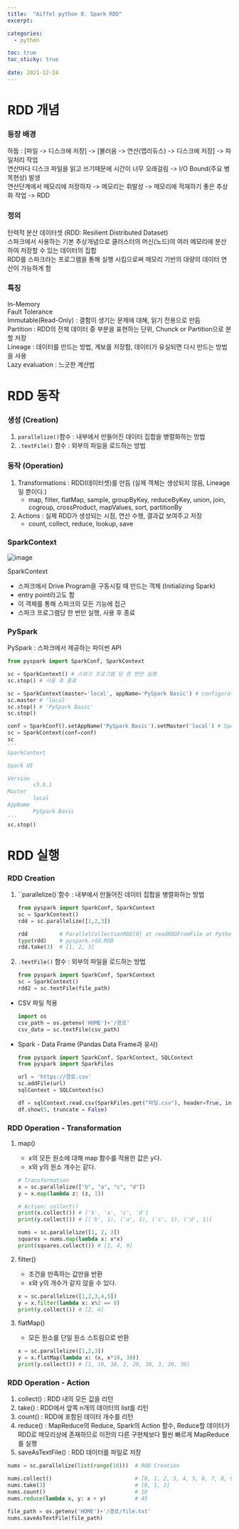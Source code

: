 ```yaml
---
title:  "Aiffel python 8. Spark RDD"
excerpt:

categories:
  - python

toc: true
toc_sticky: true
 
date: 2021-12-24
---
```


# RDD 개념

### 등장 배경

하둡 : [파일 -> 디스크에 저장] -> [불러옴 -> 연산(맵리듀스) -> 디스크에 저장] -> 파일처리 작업     
연산마다 디스크 파일을 읽고 쓰기때문에 시간이 너무 오래걸림 -> I/O Bound(주요 병목현상) 발생     
연산단계에서 메모리에 저장하자 -> 메모리는 휘발성 -> 메모리에 적재하기 좋은 추상화 작업 -> RDD

### 정의

탄력적 분산 데이터셋 (RDD: Resilient Distributed Dataset)     
스파크에서 사용하는 기본 추상개념으로 클러스터의 머신(노드)의 여러 메모리에 분산하여 저장할 수 있는 데이터의 집합     
RDD를 스파크라는 프로그램을 통해 실행 시킴으로써 메모리 기반의 대량의 데이터 연산이 가능하게 함

### 특징

In-Memory     
Fault Tolerance     
Immutable(Read-Only) : 결함이 생기는 문제에 대해, 읽기 전용으로 만듬     
Partition : RDD의 전체 데이터 중 부분을 표현하는 단위, Chunck or Partition으로 분할 저장     
Lineage : 데이터를 만드는 방법, 계보를 저장함, 데이터가 유실되면 다시 만드는 방법을 사용      
Lazy evaluation : 느긋한 계산법



# RDD 동작

### 생성 (Creation)

1. `parallelize()`함수 : 내부에서 만들어진 데이터 집합을 병렬화하는 방법
2. `.textFile()` 함수 : 외부의 파일을 로드하는 방법

### 동작 (Operation)

1. Transformations : RDD(데이터셋)를 만듬 (실제 객체는 생성되지 않음, Lineage일 뿐이다.)
    * map, filter, flatMap, sample, groupByKey, reduceByKey, union, join, cogroup, crossProduct, mapValues, sort, partitionBy
2. Actions : 실제 RDD가 생성되는 시점, 연산 수행, 결과값 보여주고 저장
    * count, collect, reduce, lookup, save

### SparkContext

![image](https://user-images.githubusercontent.com/65662520/147357024-1eebc49f-391f-471e-b695-31b2de48566a.png)

SparkContext

* 스파크에서 Drive Program을 구동시킬 때 만드는 객체 (Initializing Spark)
* entry point라고도 함
* 이 객체를 통해 스파크의 모든 기능에 접근
* 스파크 프로그램당 한 번만 실행, 사용 후 종료

### PySpark

PySpark : 스파크에서 제공하는 파이썬 API

```python
from pyspark import SparkConf, SparkContext

sc = SparkContext() # 스파크 프로그램 당 한 번만 실행
sc.stop() # 사용 후 종료
```

```python
sc = SparkContext(master='local', appName='PySpark Basic') # configuration setting 가능
sc.master # 'local'
sc.stop() # 'PySpark Basic'
sc.stop()
```

```python
conf = SparkConf().setAppName('PySpark Basic').setMaster('local') # SparkConf()로 setting
sc = SparkContext(conf=conf)
sc
'''
SparkContext

Spark UI

Version
		v3.0.1
Master
		local
AppName
		PySpark Basic
'''
sc.stop()
```





# RDD 실행

### RDD Creation

1. ``parallelize()`함수 : 내부에서 만들어진 데이터 집합을 병렬화하는 방법

    ```python
    from pyspark import SparkConf, SparkContext
    sc = SparkContext()
    rdd = sc.parallelize([1,2,3])
    ```

    ```python
    rdd          # ParallelCollectionRDD[0] at readRDDFromFile at PythonRDD.scala:262
    type(rdd)    # pyspark.rdd.RDD
    rdd.take(3)  # [1, 2, 3]
    ```

2. `.textFile()` 함수 : 외부의 파일을 로드하는 방법

    ```python
    from pyspark import SparkConf, SparkContext
    sc = SparkContext()
    rdd2 = sc.textFile(file_path)
    ```

* CSV 파일 적용

    ```python
    import os
    csv_path = os.getenv('HOME')+'/경로'
    csv_data = sc.textFile(csv_path)
    ```

* Spark - Data Frame (Pandas Data Frame과 유사)

    ```python
    from pyspark import SparkConf, SparkContext, SQLContext
    from pyspark import SparkFiles
    
    url = 'https://경로.csv'
    sc.addFile(url)
    sqlContext = SQLContext(sc)
    
    df = sqlContext.read.csv(SparkFiles.get("파일.csv"), header=True, inferSchema= True)
    df.show(5, truncate = False)
    ```

### RDD Operation - Transformation

1. map()

    * x의 모든 원소에 대해 map 함수를 적용한 값은 y다.
    * x와 y의 원소 개수는 같다.

    ```python
    # Transformation
    x = sc.parallelize(["b", "a", "c", "d"])
    y = x.map(lambda z: (z, 1))
    
    # Action: collect() 
    print(x.collect()) # ['b', 'a', 'c', 'd']
    print(y.collect()) # [('b', 1), ('a', 1), ('c', 1), ('d', 1)]
    ```

    ```python
    nums = sc.parallelize([1, 2, 3])
    squares = nums.map(lambda x: x*x)
    print(squares.collect()) # [1, 4, 9]
    ```

2. filter()

    * 조건을 만족하는 값만을 반환
    * x와 y의 개수가 같지 않을 수 있다.

    ```python
    x = sc.parallelize([1,2,3,4,5])
    y = x.filter(lambda x: x%2 == 0) 
    print(y.collect()) # [2, 4]
    ```

3. flatMap()

    * 모든 원소를 단일 원소 스트림으로 반환

    ```python
    x = sc.parallelize([1,2,3])
    y = x.flatMap(lambda x: (x, x*10, 30))
    print(y.collect()) # [1, 10, 30, 2, 20, 30, 3, 30, 30]
    ```

### RDD Operation - Action

1. collect() : RDD 내의 모든 값을 리턴
2. take() : RDD에서 앞쪽 n개의 데이터의 list를 리턴
3. count() : RDD에 포함된 데이터 개수를 리턴
4. reduce() : MapReduce의 Reduce, Spark의 Action 함수, Reduce할 데이터가 RDD로 메모리상에 존재하므로 이전의 다른 구현체보다 훨씬 빠르게 MapReduce를 실행
5. saveAsTextFile() : RDD 데이터를 파일로 저장

```python
nums = sc.parallelize(list(range(10)))  # RDD Creation

nums.collect()                          # [0, 1, 2, 3, 4, 5, 6, 7, 8, 9]
nums.take(3)                            # [0, 1, 2]
nums.count()                            # 10
nums.reduce(lambda x, y: x + y)         # 45

file_path = os.getenv('HOME')+'/경로/file.txt'
nums.saveAsTextFile(file_path)
```

